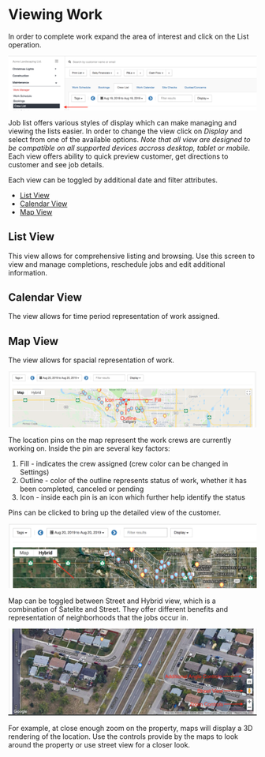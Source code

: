 # Viewing Work

In order to complete work expand the area of interest and click on the List operation. 

![Job List](images/job_list.png)

Job list offers various styles of display which can make managing and viewing the lists easier. In order to change the view click on *Display* and select from one of the available options. *Note that all view are designed to be compatible on all supported devices accross desktop, tablet or mobile*. Each view offers ability to quick preview customer, get directions to customer and see job details.

Each view can be toggled by additional date and filter attributes.

- [List View](#list-view)
- [Calendar View](#calendar-view)
- [Map View](#map-view)

## List View

This view allows for comprehensive listing and browsing. Use this screen to view and manage completions, reschedule jobs and edit additional information.

## Calendar View

The view allows for time period representation of work assigned.

## Map View

The view allows for spacial representation of work.

![Map View](images/map_view.png)

The location pins on the map represent the work crews are currently working on. Inside the pin are several key factors:

1) Fill - indicates the crew assigned (crew color can be changed in Settings)
2) Outline - color of the outline represents status of work, whether it has been completed, canceled or pending
3) Icon - inside each pin is an icon which further help identify the status

Pins can be clicked to bring up the detailed view of the customer.

![Map Toggle](images/map_toggle.png)

Map can be toggled between Street and Hybrid view, which is a combination of Satelite and Street. They offer different benefits and representation of neighborhoods that the jobs occur in.

![Map Zoom](images/map_zoom.png)

For example, at close enough zoom on the property, maps will display a 3D rendering of the location. Use the controls provide by the maps to look around the property or use street view for a closer look. 
